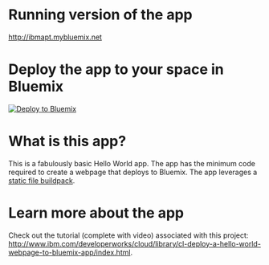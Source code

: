 # Running version of the app
http://ibmapt.mybluemix.net



# Deploy the app to your space in Bluemix
[![Deploy to Bluemix](https://bluemix.net/deploy/button.png)](https://bluemix.net/deploy?repository=https://hub.jazz.net/git/lhayward/Hello.Bluemix.World.%28html%29)

# What is this app?

This is a fabulously basic Hello World app.  The app has the minimum code required to create a webpage that deploys to Bluemix.  The app leverages a [static file buildpack](https://github.com/cloudfoundry-incubator/staticfile-buildpack).

# Learn more about the app

Check out the tutorial (complete with video) associated with this project: http://www.ibm.com/developerworks/cloud/library/cl-deploy-a-hello-world-webpage-to-bluemix-app/index.html.
